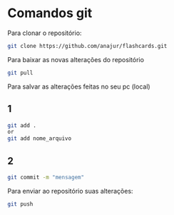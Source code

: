 # Comandos git
Para clonar o repositório:
```sh
git clone https://github.com/anajur/flashcards.git
```
Para baixar as novas alterações do repositório
```sh
git pull
```

Para salvar as alterações feitas no seu pc (local)

## 1
```sh
git add .
or
git add nome_arquivo
```
## 2
```sh
git commit -m "mensagem"
```

Para enviar ao repositório suas alterações:
```sh
git push
```















